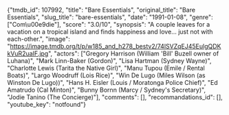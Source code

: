 {"tmdb_id": 107992, "title": "Bare Essentials", "original_title": "Bare Essentials", "slug_title": "bare-essentials", "date": "1991-01-08", "genre": ["Com\u00e9die"], "score": "3.0/10", "synopsis": "A couple leaves for a vacation on a tropical island and finds happiness and love... just not with each-other.", "image": "https://image.tmdb.org/t/p/w185_and_h278_bestv2/74lSVZqEJ45EulgQDKkVuR2uaIF.jpg", "actors": ["Gregory Harrison (William 'Bill' Buzell owner of Luhana)", "Mark Linn-Baker (Gordon)", "Lisa Hartman (Sydney Wayne)", "Charlotte Lewis (Tarita the Native Girl)", "Manu Tupou (Emile / Rental Boats)", "Largo Woodruff (Lois Rice)", "Win De Lugo (Miles Wilson (as Winston De Lugo))", "Hans H. Eisler (Louis / Moratonga Police Chief)", "Ed Amatrudo (Cal Minton)", "Bunny Bornn (Marcy / Sydney's Secretary)", "Jodie Tanino (The Concierge)"], "comments": [], "recommandations_id": [], "youtube_key": "notfound"}